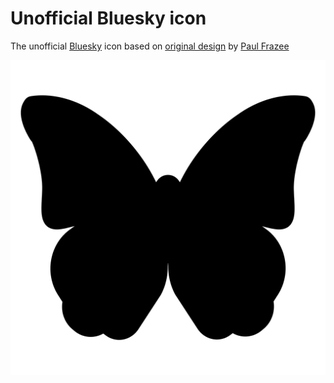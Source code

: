 # Unofficial Bluesky icon

The unofficial [Bluesky](https://bsky.app/) icon based on [original design](https://gist.github.com/pfrazee/cbe8a08e691ca8b0c7702b619e779d71) by [Paul Frazee](https://github.com/pfrazee)


![Unofficial Bluesky icon](src/bluesky-icon.svg)
